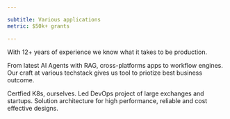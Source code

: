 ```yaml
---

subtitle: Various applications
metric: $50k+ grants

---
```


With 12+ years of experience we know what it takes to be production. 

From latest AI Agents with RAG, cross-platforms apps to workflow engines. 
Our craft at various techstack gives us tool to priotize best business outcome.


Certfied K8s, ourselves. Led DevOps project of large exchanges and startups. 
Solution architecture for high performance, reliable and cost effective designs.

